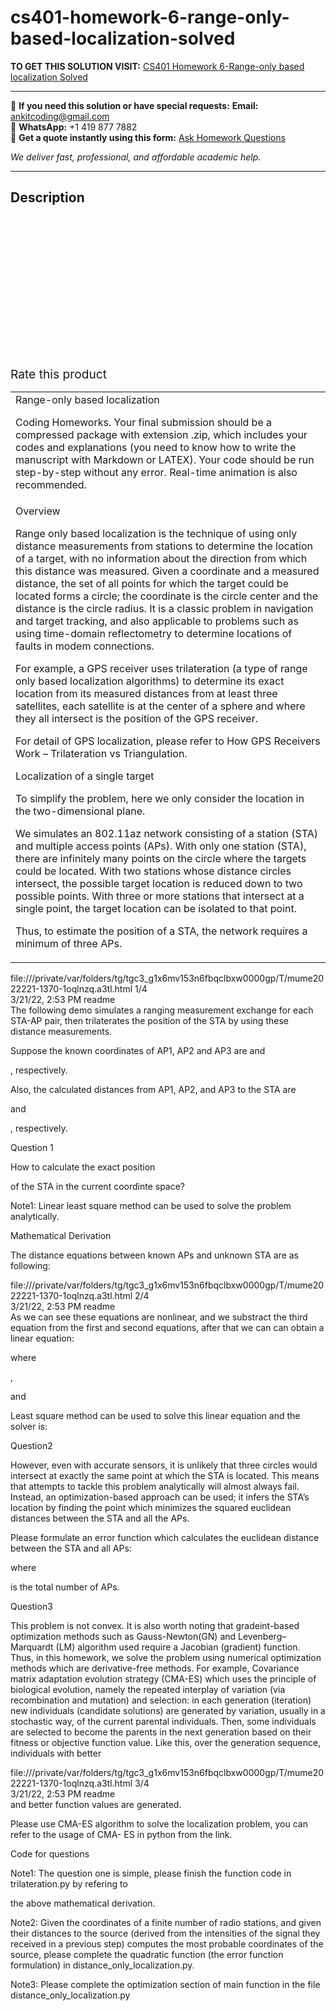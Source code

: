 # cs401-homework-6-range-only-based-localization-solved
**TO GET THIS SOLUTION VISIT:** [CS401 Homework 6-Range-only based localization Solved](https://www.ankitcodinghub.com/product/cs401-homework-6-range-only-based-localization-solved/)


---

📩 **If you need this solution or have special requests:** **Email:** ankitcoding@gmail.com  
📱 **WhatsApp:** +1 419 877 7882  
📄 **Get a quote instantly using this form:** [Ask Homework Questions](https://www.ankitcodinghub.com/services/ask-homework-questions/)

*We deliver fast, professional, and affordable academic help.*

---

<h2>Description</h2>



<div class="kk-star-ratings kksr-auto kksr-align-center kksr-valign-top" data-payload="{&quot;align&quot;:&quot;center&quot;,&quot;id&quot;:&quot;99130&quot;,&quot;slug&quot;:&quot;default&quot;,&quot;valign&quot;:&quot;top&quot;,&quot;ignore&quot;:&quot;&quot;,&quot;reference&quot;:&quot;auto&quot;,&quot;class&quot;:&quot;&quot;,&quot;count&quot;:&quot;0&quot;,&quot;legendonly&quot;:&quot;&quot;,&quot;readonly&quot;:&quot;&quot;,&quot;score&quot;:&quot;0&quot;,&quot;starsonly&quot;:&quot;&quot;,&quot;best&quot;:&quot;5&quot;,&quot;gap&quot;:&quot;4&quot;,&quot;greet&quot;:&quot;Rate this product&quot;,&quot;legend&quot;:&quot;0\/5 - (0 votes)&quot;,&quot;size&quot;:&quot;24&quot;,&quot;title&quot;:&quot;CS401 Homework 6-Range-only based localization Solved&quot;,&quot;width&quot;:&quot;0&quot;,&quot;_legend&quot;:&quot;{score}\/{best} - ({count} {votes})&quot;,&quot;font_factor&quot;:&quot;1.25&quot;}">

<div class="kksr-stars">

<div class="kksr-stars-inactive">
            <div class="kksr-star" data-star="1" style="padding-right: 4px">


<div class="kksr-icon" style="width: 24px; height: 24px;"></div>
        </div>
            <div class="kksr-star" data-star="2" style="padding-right: 4px">


<div class="kksr-icon" style="width: 24px; height: 24px;"></div>
        </div>
            <div class="kksr-star" data-star="3" style="padding-right: 4px">


<div class="kksr-icon" style="width: 24px; height: 24px;"></div>
        </div>
            <div class="kksr-star" data-star="4" style="padding-right: 4px">


<div class="kksr-icon" style="width: 24px; height: 24px;"></div>
        </div>
            <div class="kksr-star" data-star="5" style="padding-right: 4px">


<div class="kksr-icon" style="width: 24px; height: 24px;"></div>
        </div>
    </div>

<div class="kksr-stars-active" style="width: 0px;">
            <div class="kksr-star" style="padding-right: 4px">


<div class="kksr-icon" style="width: 24px; height: 24px;"></div>
        </div>
            <div class="kksr-star" style="padding-right: 4px">


<div class="kksr-icon" style="width: 24px; height: 24px;"></div>
        </div>
            <div class="kksr-star" style="padding-right: 4px">


<div class="kksr-icon" style="width: 24px; height: 24px;"></div>
        </div>
            <div class="kksr-star" style="padding-right: 4px">


<div class="kksr-icon" style="width: 24px; height: 24px;"></div>
        </div>
            <div class="kksr-star" style="padding-right: 4px">


<div class="kksr-icon" style="width: 24px; height: 24px;"></div>
        </div>
    </div>
</div>


<div class="kksr-legend" style="font-size: 19.2px;">
            <span class="kksr-muted">Rate this product</span>
    </div>
    </div>
<div class="page" title="Page 1">
<div class="section">
<table>
<tbody>
<tr>
<td>
<div class="layoutArea">
<div class="column">
Range-only based localization

Coding Homeworks. Your final submission should be a compressed package with extension .zip, which includes your codes and explanations (you need to know how to write the manuscript with Markdown or LATEX). Your code should be run step-by-step without any error. Real-time animation is also recommended.

</div>
</div>
</td>
</tr>
<tr>
<td>
<div class="layoutArea">
<div class="column">
Overview

Range only based localization is the technique of using only distance measurements from stations to determine the location of a target, with no information about the direction from which this distance was measured. Given a coordinate and a measured distance, the set of all points for which the target could be located forms a circle; the coordinate is the circle center and the distance is the circle radius. It is a classic problem in navigation and target tracking, and also applicable to problems such as using time-domain reflectometry to determine locations of faults in modem connections.

For example, a GPS receiver uses trilateration (a type of range only based localization algorithms) to determine its exact location from its measured distances from at least three satellites, each satellite is at the center of a sphere and where they all intersect is the position of the GPS receiver.

For detail of GPS localization, please refer to How GPS Receivers Work – Trilateration vs Triangulation.

Localization of a single target

To simplify the problem, here we only consider the location in the two-dimensional plane.

We simulates an 802.11az network consisting of a station (STA) and multiple access points (APs). With only one station (STA), there are infinitely many points on the circle where the targets could be located. With two stations whose distance circles intersect, the possible target location is reduced down to two possible points. With three or more stations that intersect at a single point, the target location can be isolated to that point.

Thus, to estimate the position of a STA, the network requires a minimum of three APs.

</div>
</div>
</td>
</tr>
</tbody>
</table>
<div class="layoutArea">
<div class="column">
file:///private/var/folders/tg/tgc3_g1x6mv153n6fbqclbxw0000gp/T/mume2022221-1370-1oqlnzq.a3tl.html 1/4

</div>
</div>
</div>
</div>
<div class="page" title="Page 2">
<div class="section">
<div class="layoutArea">
<div class="column">
3/21/22, 2:53 PM readme

</div>
</div>
<div class="section">
<div class="layoutArea">
<div class="column">
The following demo simulates a ranging measurement exchange for each STA-AP pair, then trilaterates the position of the STA by using these distance measurements.

Suppose the known coordinates of AP1, AP2 and AP3 are and

, respectively.

Also, the calculated distances from AP1, AP2, and AP3 to the STA are

and

, respectively.

Question 1

How to calculate the exact position

of the STA in the current coordinte space?

Note1: Linear least square method can be used to solve the problem analytically.

Mathematical Derivation

The distance equations between known APs and unknown STA are as following:

</div>
</div>
</div>
<div class="layoutArea">
<div class="column">
file:///private/var/folders/tg/tgc3_g1x6mv153n6fbqclbxw0000gp/T/mume2022221-1370-1oqlnzq.a3tl.html 2/4

</div>
</div>
</div>
</div>
<div class="page" title="Page 3">
<div class="section">
<div class="layoutArea">
<div class="column">
3/21/22, 2:53 PM readme

</div>
</div>
<div class="section">
<div class="layoutArea">
<div class="column">
As we can see these equations are nonlinear, and we substract the third equation from the first and second equations, after that we can can obtain a linear equation:

where

,

and

Least square method can be used to solve this linear equation and the solver is:

Question2

However, even with accurate sensors, it is unlikely that three circles would intersect at exactly the same point at which the STA is located. This means that attempts to tackle this problem analytically will almost always fail. Instead, an optimization-based approach can be used; it infers the STA’s location by finding the point which minimizes the squared euclidean distances between the STA and all the APs.

Please formulate an error function which calculates the euclidean distance between the STA and all APs:

where

is the total number of APs.

Question3

This problem is not convex. It is also worth noting that gradeint-based optimization methods such as Gauss-Newton(GN) and Levenberg–Marquardt (LM) algorithm used require a Jacobian (gradient) function. Thus, in this homework, we solve the problem using numerical optimization methods which are derivative-free methods. For example, Covariance matrix adaptation evolution strategy (CMA-ES) which uses the principle of biological evolution, namely the repeated interplay of variation (via recombination and mutation) and selection: in each generation (iteration) new individuals (candidate solutions) are generated by variation, usually in a stochastic way, of the current parental individuals. Then, some individuals are selected to become the parents in the next generation based on their fitness or objective function value. Like this, over the generation sequence, individuals with better

</div>
</div>
</div>
<div class="layoutArea">
<div class="column">
file:///private/var/folders/tg/tgc3_g1x6mv153n6fbqclbxw0000gp/T/mume2022221-1370-1oqlnzq.a3tl.html 3/4

</div>
</div>
</div>
</div>
<div class="page" title="Page 4">
<div class="section">
<div class="layoutArea">
<div class="column">
3/21/22, 2:53 PM readme

</div>
</div>
<div class="section">
<div class="layoutArea">
<div class="column">
and better function values are generated.

Please use CMA-ES algorithm to solve the localization problem, you can refer to the usage of CMA- ES in python from the link.

Code for questions

Note1: The question one is simple, please finish the function code in trilateration.py by refering to

the above mathematical derivation.

Note2: Given the coordinates of a finite number of radio stations, and given their distances to the source (derived from the intensities of the signal they received in a previous step) computes the most probable coordinates of the source, please complete the quadratic function (the error function formulation) in distance_only_localization.py.

Note3: Please complete the optimization section of main function in the file distance_only_localization.py

</div>
</div>
</div>
</div>
</div>

